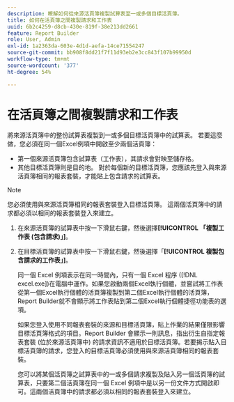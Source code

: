 ```yaml
---
description: 瞭解如何從來源活頁簿複製試算表至一或多個目標活頁簿。
title: 如何在活頁簿之間複製請求和工作表
uuid: 6b2c4259-d8cb-430e-819f-38e213dd2661
feature: Report Builder
role: User, Admin
exl-id: 1a2363da-603e-4d1d-aefa-14ce71554247
source-git-commit: bb908f8dd21f7f11d93eb2e3cc843f107b99950d
workflow-type: tm+mt
source-wordcount: '377'
ht-degree: 54%

---
```


# 在活頁簿之間複製請求和工作表

將來源活頁簿中的整份試算表複製到一或多個目標活頁簿中的試算表。 若要這麼做，您必須在同一個Excel例項中開啟至少兩個活頁簿：
* 第一個來源活頁簿包含試算表（工作表），其請求會對映至儲存格。
* 其他目標活頁簿則是目的地。 對於每個新的目標活頁簿，您應該先登入與來源活頁簿相同的報表套裝，才能貼上包含請求的試算表。

>[!NOTE]
>
>您必須使用與來源活頁簿相同的報表套裝登入目標活頁簿。 這兩個活頁簿中的請求都必須以相同的報表套裝登入來建立。

1. 在來源活頁簿的試算表中按一下滑鼠右鍵，然後選擇&#x200B;**[!UICONTROL 「複製工作表 (包含請求)」]**。
1. 在目標活頁簿的試算表中按一下滑鼠右鍵，然後選擇「**[!UICONTROL 複製包含請求的工作表」]**。

   同一個 Excel 例項表示在同一時間內，只有一個 Excel 程序 ([!DNL excel.exe])在電腦中運作。如果您啟動兩個Excel執行個體，並嘗試將工作表從第一個Excel執行個體的活頁簿複製到第二個Excel執行個體的活頁簿，Report Builder就不會顯示將工作表貼到第二個Excel執行個體捷徑功能表的選項。

   如果您登入使用不同報表套裝的來源和目標活頁簿，貼上作業的結果僅限影響目標活頁簿格式的項目。Report Builder 會顯示一則訊息，指出衍生自指定報表套裝 (位於來源活頁簿中) 的請求資訊不適用於目標活頁簿。若要揭示貼入目標活頁簿的請求，您登入的目標活頁簿必須使用與來源活頁簿相同的報表套裝。

   您可以將某個活頁簿之試算表中的一或多個請求複製及貼入另一個活頁簿的試算表，只要第二個活頁簿在同一個 Excel 例項中是以另一份文件方式開啟即可。這兩個活頁簿中的請求都必須以相同的報表套裝登入來建立。
